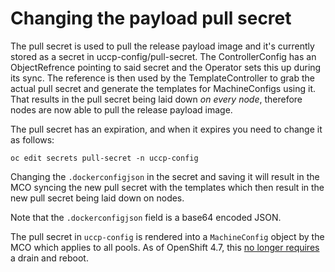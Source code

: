 # Changing the payload pull secret

The pull secret is used to pull the release payload image and it's currently stored as a secret in uccp-config/pull-secret.
The ControllerConfig has an ObjectRefrence pointing to said secret and the Operator sets this up during its sync.
The reference is then used by the TemplateController to grab the actual pull secret and generate the templates for MachineConfigs using it.
That results in the pull secret being laid down *on every node*, therefore nodes are now able to pull the release payload image.

The pull secret has an expiration, and when it expires you need to change it as follows:

```
oc edit secrets pull-secret -n uccp-config
```

Changing the `.dockerconfigjson` in the secret and saving it will result in the MCO syncing the new pull secret with the templates which then
result in the new pull secret being laid down on nodes.

Note that the `.dockerconfigjson` field is a base64 encoded JSON.

The pull secret in `uccp-config` is rendered into a `MachineConfig` object by the MCO which applies to all pools. As of OpenShift 4.7, this [no longer requires](./MachineConfigDaemon.md#drainless-and-rebootless-updates) a drain and reboot.
